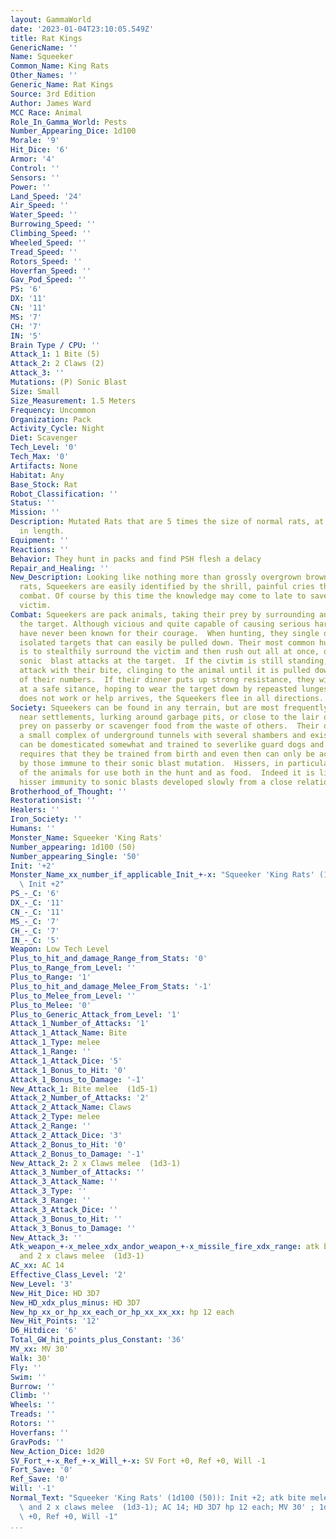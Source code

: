 ```yaml
---
layout: GammaWorld
date: '2023-01-04T23:10:05.549Z'
title: Rat Kings
GenericName: ''
Name: Squeeker
Common_Name: King Rats
Other_Names: ''
Generic_Name: Rat Kings
Source: 3rd Edition
Author: James Ward
MCC Race: Animal
Role_In_Gamma_World: Pests
Number_Appearing_Dice: 1d100
Morale: '9'
Hit_Dice: '6'
Armor: '4'
Control: ''
Sensors: ''
Power: ''
Land_Speed: '24'
Air_Speed: ''
Water_Speed: ''
Burrowing_Speed: ''
Climbing_Speed: ''
Wheeled_Speed: ''
Tread_Speed: ''
Rotors_Speed: ''
Hoverfan_Speed: ''
Gav_Pod_Speed: ''
PS: '6'
DX: '11'
CN: '11'
MS: '7'
CH: '7'
IN: '5'
Brain Type / CPU: ''
Attack_1: 1 Bite (5)
Attack_2: 2 Claws (2)
Attack_3: ''
Mutations: (P) Sonic Blast
Size: Small
Size_Measurement: 1.5 Meters
Frequency: Uncommon
Organization: Pack
Activity_Cycle: Night
Diet: Scavenger
Tech_Level: '0'
Tech_Max: '0'
Artifacts: None
Habitat: Any
Base_Stock: Rat
Robot_Classification: ''
Status: ''
Mission: ''
Description: Mutated Rats that are 5 times the size of normal rats, at over 1 meter
  in length.
Equipment: ''
Reactions: ''
Behavior: They hunt in packs and find PSH flesh a delacy
Repair_and_Healing: ''
New_Description: Looking like nothing more than grossly overgrown brownish or rust-colored
  rats, Squeekers are easily identified by the shrill, painful cries they make in
  combat. Of course by this time the knowledge may come to late to save the intended
  victim.
Combat: Squeekers are pack animals, taking their prey by surrounding and overwhelming
  the target. Although vicious and quite capable of causing serious harm, Squeekers
  have never been known for their courage.  When hunting, they single out weak or
  isolated targets that can easily be pulled down. Their most common hunting tactic
  is to stealthily surround the victim and then rush out all at once, directing their
  sonic  blast attacks at the target.  If the civtim is still standing, they then
  attack with their bite, clinging to the animal until it is pulled down by the weight
  of their numbers.  If their dinner puts up strong resistance, they will circle it
  at a safe sitance, hoping to wear the target down by repeasted lunges.  If this
  does not work or help arrives, the Squeekers flee in all directions.
Society: Squeekers can be found in any terrain, but are most frequently encountered
  near settlements, lurking around garbage pits, or close to the lair of larger creatures.  They
  prey on passerby or scavenger food from the waste of others.  Their dens are usually
  a small complex of underground tunnels with several shambers and exists.  Squeekers
  can be domesticated somewhat and trained to severlike guard dogs and hunting animals.  This
  requires that they be trained from birth and even then can only be accomplished
  by those immune to their sonic blast mutation.  Hissers, in particular, keep pens
  of the animals for use both in the hunt and as food.  Indeed it is likely that the
  hisser immunity to sonic blasts developed slowly from a close relationship Squeekers.
Brotherhood_of_Thought: ''
Restorationsist: ''
Healers: ''
Iron_Society: ''
Humans: ''
Monster_Name: Squeeker 'King Rats'
Number_appearing: 1d100 (50)
Number_appearing_Single: '50'
Init: '+2'
Monster_Name_xx_number_if_applicable_Init_+-x: "Squeeker 'King Rats' (1d100 (50)):\
  \ Init +2"
PS_-_C: '6'
DX_-_C: '11'
CN_-_C: '11'
MS_-_C: '7'
CH_-_C: '7'
IN_-_C: '5'
Weapon: Low Tech Level
Plus_to_hit_and_damage_Range_from_Stats: '0'
Plus_to_Range_from_Level: ''
Plus_to_Range: '1'
Plus_to_hit_and_damage_Melee_From_Stats: '-1'
Plus_to_Melee_from_Level: ''
Plus_to_Melee: '0'
Plus_to_Generic_Attack_from_Level: '1'
Attack_1_Number_of_Attacks: '1'
Attack_1_Attack_Name: Bite
Attack_1_Type: melee
Attack_1_Range: ''
Attack_1_Attack_Dice: '5'
Attack_1_Bonus_to_Hit: '0'
Attack_1_Bonus_to_Damage: '-1'
New_Attack_1: Bite melee  (1d5-1)
Attack_2_Number_of_Attacks: '2'
Attack_2_Attack_Name: Claws
Attack_2_Type: melee
Attack_2_Range: ''
Attack_2_Attack_Dice: '3'
Attack_2_Bonus_to_Hit: '0'
Attack_2_Bonus_to_Damage: '-1'
New_Attack_2: 2 x Claws melee  (1d3-1)
Attack_3_Number_of_Attacks: ''
Attack_3_Attack_Name: ''
Attack_3_Type: ''
Attack_3_Range: ''
Attack_3_Attack_Dice: ''
Attack_3_Bonus_to_Hit: ''
Attack_3_Bonus_to_Damage: ''
New_Attack_3: ''
Atk_weapon_+-x_melee_xdx_andor_weapon_+-x_missile_fire_xdx_range: atk bite melee  (1d5-1)
  and 2 x claws melee  (1d3-1)
AC_xx: AC 14
Effective_Class_Level: '2'
New_Level: '3'
New_Hit_Dice: HD 3D7
New_HD_xdx_plus_minus: HD 3D7
New_hp_xx_or_hp_xx_each_or_hp_xx_xx_xx: hp 12 each
New_Hit_Points: '12'
D6_Hitdice: '6'
Total_GW_hit_points_plus_Constant: '36'
MV_xx: MV 30'
Walk: 30'
Fly: ''
Swim: ''
Burrow: ''
Climb: ''
Wheels: ''
Treads: ''
Rotors: ''
Hoverfans: ''
GravPods: ''
New_Action_Dice: 1d20
SV_Fort_+-x_Ref_+-x_Will_+-x: SV Fort +0, Ref +0, Will -1
Fort_Save: '0'
Ref_Save: '0'
Will: '-1'
Normal_Text: "Squeeker 'King Rats' (1d100 (50)): Init +2; atk bite melee  (1d5-1)\
  \ and 2 x claws melee  (1d3-1); AC 14; HD 3D7 hp 12 each; MV 30' ; 1d20; SV Fort\
  \ +0, Ref +0, Will -1"
...
```

